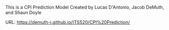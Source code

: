 This is a CPI Prediction Model Created by Lucas D'Antonio, Jacob DeMuth, and Shaun Doyle

URL: https://demuth-j.github.io/ITS520/CPI%20Prediction/
